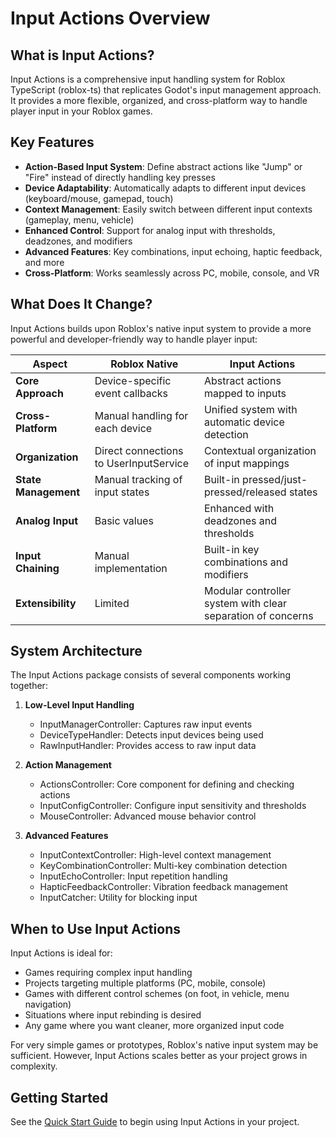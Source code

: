 # Input Actions Overview

## What is Input Actions?

Input Actions is a comprehensive input handling system for Roblox TypeScript (roblox-ts) that replicates Godot's input management approach. It provides a more flexible, organized, and cross-platform way to handle player input in your Roblox games.

## Key Features

- **Action-Based Input System**: Define abstract actions like "Jump" or "Fire" instead of directly handling key presses
- **Device Adaptability**: Automatically adapts to different input devices (keyboard/mouse, gamepad, touch)
- **Context Management**: Easily switch between different input contexts (gameplay, menu, vehicle)
- **Enhanced Control**: Support for analog input with thresholds, deadzones, and modifiers
- **Advanced Features**: Key combinations, input echoing, haptic feedback, and more
- **Cross-Platform**: Works seamlessly across PC, mobile, console, and VR

## What Does It Change?

Input Actions builds upon Roblox's native input system to provide a more powerful and developer-friendly way to handle player input:

| Aspect               | Roblox Native                          | Input Actions                                               |
| -------------------- | -------------------------------------- | ----------------------------------------------------------- |
| **Core Approach**    | Device-specific event callbacks        | Abstract actions mapped to inputs                           |
| **Cross-Platform**   | Manual handling for each device        | Unified system with automatic device detection              |
| **Organization**     | Direct connections to UserInputService | Contextual organization of input mappings                   |
| **State Management** | Manual tracking of input states        | Built-in pressed/just-pressed/released states               |
| **Analog Input**     | Basic values                           | Enhanced with deadzones and thresholds                      |
| **Input Chaining**   | Manual implementation                  | Built-in key combinations and modifiers                     |
| **Extensibility**    | Limited                                | Modular controller system with clear separation of concerns |

## System Architecture

The Input Actions package consists of several components working together:

1. **Low-Level Input Handling**

   - InputManagerController: Captures raw input events
   - DeviceTypeHandler: Detects input devices being used
   - RawInputHandler: Provides access to raw input data

2. **Action Management**

   - ActionsController: Core component for defining and checking actions
   - InputConfigController: Configure input sensitivity and thresholds
   - MouseController: Advanced mouse behavior control

3. **Advanced Features**
   - InputContextController: High-level context management
   - KeyCombinationController: Multi-key combination detection
   - InputEchoController: Input repetition handling
   - HapticFeedbackController: Vibration feedback management
   - InputCatcher: Utility for blocking input

## When to Use Input Actions

Input Actions is ideal for:

- Games requiring complex input handling
- Projects targeting multiple platforms (PC, mobile, console)
- Games with different control schemes (on foot, in vehicle, menu navigation)
- Situations where input rebinding is desired
- Any game where you want cleaner, more organized input code

For very simple games or prototypes, Roblox's native input system may be sufficient. However, Input Actions scales better as your project grows in complexity.

## Getting Started

See the [Quick Start Guide](./QuickStart.md) to begin using Input Actions in your project.
